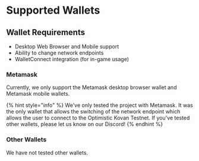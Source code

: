 # Supported Wallets

## Wallet Requirements

* Desktop Web Browser and Mobile support
* Ability to change network endpoints
* WalletConnect integration (for in-game usage)

### Metamask

Currently, we only support the Metamask desktop browser wallet and Metamask mobile wallets.

{% hint style="info" %}
We've only tested the project with Metamask. It was the only wallet that allows the switching of the network endpoint which allows the user to connect to the Optimistic Kovan Testnet. If you've tested other wallets, please let us know on our Discord!
{% endhint %}

### Other Wallets

We have not tested other wallets.&#x20;
